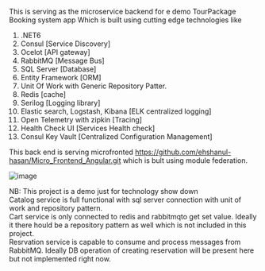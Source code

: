 This is serving as the microservice backend for e demo TourPackage Booking system app Which is built using cutting edge technologies like

1. .NET6
2. Consul [Service Discovery]
3. Ocelot [API gateway]
4. RabbitMQ [Message Bus]
5. SQL Server [Database]
6. Entity Framework [ORM]
7. Unit Of Work with Generic Repository Patter.
8. Redis [cache]
9. Serilog [Logging library]
10. Elastic search, Logstash, Kibana [ELK centralized logging]
11. Open Telemetry with zipkin [Tracing]
12. Health Check UI [Services Health check]
13. Consul Key Vault [Centralized Configuration Management]

This back end is serving microfronted https://github.com/ehshanul-hasan/Micro_Frontend_Angular.git which is bult using module federation.


![image](https://user-images.githubusercontent.com/77856935/155855477-c27168b5-6959-4306-8ec9-fb34053107ea.png)


NB: This project is a demo just for technology show down </br>
Catalog service is full functional with sql server connection with unit of work and repository pattern.</br>
Cart service is only connected to redis and rabbitmqto get set value. Ideally it there hould be a repository pattern as well which is not included in this project.</br>
Resrvation service is capable to consume and process messages from RabbitMQ. Ideally DB operation of creating reservation will be present here but not implemented right now.
